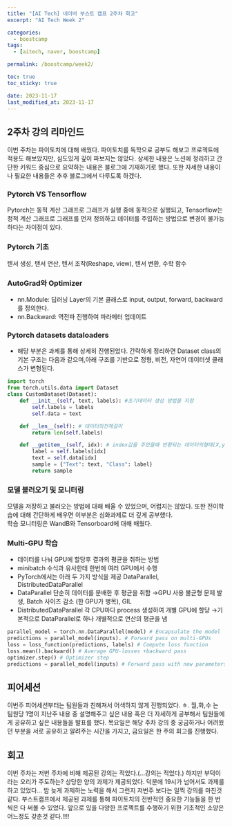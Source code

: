 ```yaml
---
title: "[AI Tech] 네이버 부스트 캠프 2주차 회고"
excerpt: "AI Tech Week 2"

categories:
  - boostcamp
tags:
  - [aitech, naver, boostcamp]

permalink: /boostcamp/week2/

toc: true
toc_sticky: true

date: 2023-11-17
last_modified_at: 2023-11-17
---
```


## 2주차 강의 리마인드
이번 주차는 파이토치에 대해 배웠다. 파이토치를 독학으로 공부도 해보고 프로젝트에 적용도 해보았지만, 심도있게 깊이 파보지는 않았다. 상세한 내용은 노션에 정리하고 간단한 키워드 중심으로 요약하는 내용은 블로그에 기재하기로 했다. 또한 자세한 내용이나 필요한 내용들은 추후 블로그에서 다루도록 하겠다.

### Pytorch VS Tensorflow
Pytorch는 동적 계산 그래프로 그래프가 실행 중에 동적으로 실행되고, Tensorflow는 정적 계산 그래프로 그래프를 먼저 정의하고 데이터를 주입하는 방법으로 변경이 불가능하다는 차이점이 있다.

### Pytorch 기초
텐서 생성, 탠서 연산, 텐서 조작(Reshape, view), 텐서 변환, 수학 함수

### AutoGrad와 Optimizer
- nn.Module: 딥러닝 Layer의 기본 클래스로 input, output, forward, backward를 정의한다.
- nn.Backward: 역전파 진행하여 파라메터 업데이트

### Pytorch datasets dataloaders
- 해당 부분은 과제를 통해 상세히 진행된었다. 간략하게 정리하면 Dataset class의 기본 구조는 다음과 같으며,아래 구조를 기반으로 정형, 비전, 자연어 데이터셋 클래스가 변형된다.
```python
import torch
from torch.utils.data import Dataset
class CustomDataset(Dataset):
	def __init__(self, text, labels): #초기데이터 생성 방법을 지정
		self.labels = labels
		self.data = text

	def __len__(self): # 데이터의전체길이
		return len(self.labels)

	def __getitem__(self, idx): # index값을 주었을때 반환되는 데이터의형태(X,y)
		label = self.labels[idx]
		text = self.data[idx]
		sample = {"Text": text, "Class": label}
		return sample
```

### 모델 블러오기 및 모니터링
모델을 저장하고 불러오는 방법에 대해 배울 수 있었으며, 어렵지는 않았다. 또한 전이학습에 대해 간단하게 배우면 이부분은 심화과제로 더 깊게 공부했다.<br>
학습 모니터링은 WandB와 Tensorboard에 대해 배웠다.

### Multi-GPU 학습
- 데이터를 나눠 GPU에 할당후 결과의 평균을 취하는 방법
- minibatch 수식과 유사한데 한번에 여러 GPU에서 수행
- PyTorch에서는 아래 두 가지 방식을 제공
DataParallel, DistributedDataParallel
- DataParallel ­단순히 데이터를 분배한 후 평균을 취함
→GPU 사용 불균형 문제 발생, Batch 사이즈 감소 (한 GPU가 병목), GIL
- DistributedDataParallel ­각 CPU마다 process 생성하여 개별 GPU에 할당
→기본적으로 DataParallel로 하나 개별적으로 연산의 평균을 냄

```python
parallel_model = torch.nn.DataParallel(model) # Encapsulate the model
predictions = parallel_model(inputs). # Forward pass on multi-GPUs
loss = loss_function(predictions, labels) # Compute loss function
loss.mean().backward() # Average GPU-losses +backward pass
optimizer.step() # Optimizer step
predictions = parallel_model(inputs) # Forward pass with new parameters
```

## 피어세션
이번주  피어세션부터는 팀원들과 친해져서 어색하지 않게 진행되었다. ㅎ. 월,화,수 는 팀원당 1명이 지난주 내용 중 설명해주고 싶은 내용 혹은 더 자세하게 공부해서 팀원들에게 공유하고 싶은 내용들을 발표를 했다. 목요일은 해당 주차 강의 중 궁금하거나 어려웠던 부분을 서로 공유하고 알려주는 시간을 가지고, 금요일은 한 주의 회고를 진행했다. 

## 회고
이번 주차는 저번 주차에 비해 제공된 강의는 적었다.(...강의는 적었다.) 하지만 부덕이라는 오리가 주도하는? 상당한 양의 과제가 제공되었다. 덕분에 19시가 넘어서도 과제를 하고 있었다... 밤 늦게 과제하는 노력을 해서 그런지 저번주 보다는 일찍 강의를 마친것 같다. 부스트캠프에서 제공된 과제를 통해 파이토치의 전반적인 중요한 기능들을 한 번 씩은 다 써볼 수 있었다. 앞으로 있을 다양한 프로젝트를 수행하기 위한 기초적인 소양은 어느정도 갖춘것 같다.!!!!

